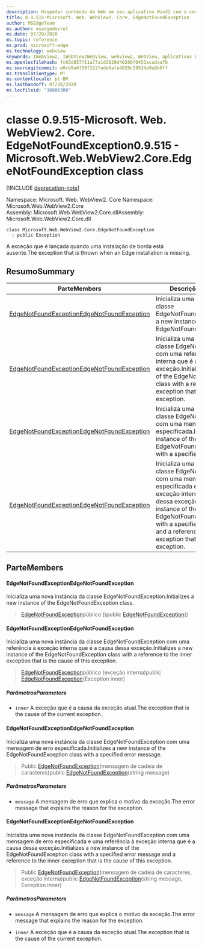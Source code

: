 ```yaml
---
description: Hospedar conteúdo da Web em seu aplicativo Win32 com o controle WebView2 do Microsoft Edge
title: 0.9.515-Microsoft. Web. WebView2. Core. EdgeNotFoundException
author: MSEdgeTeam
ms.author: msedgedevrel
ms.date: 07/20/2020
ms.topic: reference
ms.prod: microsoft-edge
ms.technology: webview
keywords: IWebView2, IWebView2WebView, webview2, WebView, aplicativos Win32, Win32, Edge, ICoreWebView2, ICoreWebView2Controller, controle do navegador, HTML Edge
ms.openlocfilehash: fc65d857f11a77a1d3629d40266f0453acadaa7b
ms.sourcegitcommit: e0cb9e6f59f222fade6afa4829c59524a9a9b9ff
ms.translationtype: MT
ms.contentlocale: pt-BR
ms.lasthandoff: 07/20/2020
ms.locfileid: "10886308"
---
```

# <span data-ttu-id="e2df2-104">classe 0.9.515-Microsoft. Web. WebView2. Core. EdgeNotFoundException</span><span class="sxs-lookup"><span data-stu-id="e2df2-104">0.9.515 - Microsoft.Web.WebView2.Core.EdgeNotFoundException class</span></span> 

[!INCLUDE [deprecation-note](../../includes/deprecation-note.md)]

<span data-ttu-id="e2df2-105">Namespace: Microsoft. Web. WebView2. Core </span><span class="sxs-lookup"><span data-stu-id="e2df2-105">Namespace: Microsoft.Web.WebView2.Core</span></span>\
<span data-ttu-id="e2df2-106">Assembly: Microsoft.Web.WebView2.Core.dll</span><span class="sxs-lookup"><span data-stu-id="e2df2-106">Assembly: Microsoft.Web.WebView2.Core.dll</span></span>

```
class Microsoft.Web.WebView2.Core.EdgeNotFoundException
  : public Exception
```

<span data-ttu-id="e2df2-107">A exceção que é lançada quando uma instalação de borda está ausente.</span><span class="sxs-lookup"><span data-stu-id="e2df2-107">The exception that is thrown when an Edge installation is missing.</span></span>

## <span data-ttu-id="e2df2-108">Resumo</span><span class="sxs-lookup"><span data-stu-id="e2df2-108">Summary</span></span>

 <span data-ttu-id="e2df2-109">Parte</span><span class="sxs-lookup"><span data-stu-id="e2df2-109">Members</span></span>                        | <span data-ttu-id="e2df2-110">Descrições</span><span class="sxs-lookup"><span data-stu-id="e2df2-110">Descriptions</span></span>
--------------------------------|---------------------------------------------
[<span data-ttu-id="e2df2-111">EdgeNotFoundException</span><span class="sxs-lookup"><span data-stu-id="e2df2-111">EdgeNotFoundException</span></span>](#edgenotfoundexception) | <span data-ttu-id="e2df2-112">Inicializa uma nova instância da classe EdgeNotFoundException.</span><span class="sxs-lookup"><span data-stu-id="e2df2-112">Initializes a new instance of the EdgeNotFoundException class.</span></span>
[<span data-ttu-id="e2df2-113">EdgeNotFoundException</span><span class="sxs-lookup"><span data-stu-id="e2df2-113">EdgeNotFoundException</span></span>](#edgenotfoundexception) | <span data-ttu-id="e2df2-114">Inicializa uma nova instância da classe EdgeNotFoundException com uma referência à exceção interna que é a causa dessa exceção.</span><span class="sxs-lookup"><span data-stu-id="e2df2-114">Initializes a new instance of the EdgeNotFoundException class with a reference to the inner exception that is the cause of this exception.</span></span>
[<span data-ttu-id="e2df2-115">EdgeNotFoundException</span><span class="sxs-lookup"><span data-stu-id="e2df2-115">EdgeNotFoundException</span></span>](#edgenotfoundexception) | <span data-ttu-id="e2df2-116">Inicializa uma nova instância da classe EdgeNotFoundException com uma mensagem de erro especificada.</span><span class="sxs-lookup"><span data-stu-id="e2df2-116">Initializes a new instance of the EdgeNotFoundException class with a specified error message.</span></span>
[<span data-ttu-id="e2df2-117">EdgeNotFoundException</span><span class="sxs-lookup"><span data-stu-id="e2df2-117">EdgeNotFoundException</span></span>](#edgenotfoundexception) | <span data-ttu-id="e2df2-118">Inicializa uma nova instância da classe EdgeNotFoundException com uma mensagem de erro especificada e uma referência à exceção interna que é a causa dessa exceção.</span><span class="sxs-lookup"><span data-stu-id="e2df2-118">Initializes a new instance of the EdgeNotFoundException class with a specified error message and a reference to the inner exception that is the cause of this exception.</span></span>

## <span data-ttu-id="e2df2-119">Parte</span><span class="sxs-lookup"><span data-stu-id="e2df2-119">Members</span></span>

#### <span data-ttu-id="e2df2-120">EdgeNotFoundException</span><span class="sxs-lookup"><span data-stu-id="e2df2-120">EdgeNotFoundException</span></span> 

<span data-ttu-id="e2df2-121">Inicializa uma nova instância da classe EdgeNotFoundException.</span><span class="sxs-lookup"><span data-stu-id="e2df2-121">Initializes a new instance of the EdgeNotFoundException class.</span></span>

> <span data-ttu-id="e2df2-122">[EdgeNotFoundException](#edgenotfoundexception)público ()</span><span class="sxs-lookup"><span data-stu-id="e2df2-122">public [EdgeNotFoundException](#edgenotfoundexception)()</span></span>

#### <span data-ttu-id="e2df2-123">EdgeNotFoundException</span><span class="sxs-lookup"><span data-stu-id="e2df2-123">EdgeNotFoundException</span></span> 

<span data-ttu-id="e2df2-124">Inicializa uma nova instância da classe EdgeNotFoundException com uma referência à exceção interna que é a causa dessa exceção.</span><span class="sxs-lookup"><span data-stu-id="e2df2-124">Initializes a new instance of the EdgeNotFoundException class with a reference to the inner exception that is the cause of this exception.</span></span>

> <span data-ttu-id="e2df2-125">[EdgeNotFoundException](#edgenotfoundexception)público (exceção interna)</span><span class="sxs-lookup"><span data-stu-id="e2df2-125">public [EdgeNotFoundException](#edgenotfoundexception)(Exception inner)</span></span>

##### <span data-ttu-id="e2df2-126">Parâmetros</span><span class="sxs-lookup"><span data-stu-id="e2df2-126">Parameters</span></span>
* `inner` <span data-ttu-id="e2df2-127">A exceção que é a causa da exceção atual.</span><span class="sxs-lookup"><span data-stu-id="e2df2-127">The exception that is the cause of the current exception.</span></span>

#### <span data-ttu-id="e2df2-128">EdgeNotFoundException</span><span class="sxs-lookup"><span data-stu-id="e2df2-128">EdgeNotFoundException</span></span> 

<span data-ttu-id="e2df2-129">Inicializa uma nova instância da classe EdgeNotFoundException com uma mensagem de erro especificada.</span><span class="sxs-lookup"><span data-stu-id="e2df2-129">Initializes a new instance of the EdgeNotFoundException class with a specified error message.</span></span>

> <span data-ttu-id="e2df2-130">Public [EdgeNotFoundException](#edgenotfoundexception)(mensagem de cadeia de caracteres)</span><span class="sxs-lookup"><span data-stu-id="e2df2-130">public [EdgeNotFoundException](#edgenotfoundexception)(string message)</span></span>

##### <span data-ttu-id="e2df2-131">Parâmetros</span><span class="sxs-lookup"><span data-stu-id="e2df2-131">Parameters</span></span>
* `message` <span data-ttu-id="e2df2-132">A mensagem de erro que explica o motivo da exceção.</span><span class="sxs-lookup"><span data-stu-id="e2df2-132">The error message that explains the reason for the exception.</span></span>

#### <span data-ttu-id="e2df2-133">EdgeNotFoundException</span><span class="sxs-lookup"><span data-stu-id="e2df2-133">EdgeNotFoundException</span></span> 

<span data-ttu-id="e2df2-134">Inicializa uma nova instância da classe EdgeNotFoundException com uma mensagem de erro especificada e uma referência à exceção interna que é a causa dessa exceção.</span><span class="sxs-lookup"><span data-stu-id="e2df2-134">Initializes a new instance of the EdgeNotFoundException class with a specified error message and a reference to the inner exception that is the cause of this exception.</span></span>

> <span data-ttu-id="e2df2-135">Public [EdgeNotFoundException](#edgenotfoundexception)(mensagem de cadeia de caracteres, exceção interna)</span><span class="sxs-lookup"><span data-stu-id="e2df2-135">public [EdgeNotFoundException](#edgenotfoundexception)(string message, Exception inner)</span></span>

##### <span data-ttu-id="e2df2-136">Parâmetros</span><span class="sxs-lookup"><span data-stu-id="e2df2-136">Parameters</span></span>
* `message` <span data-ttu-id="e2df2-137">A mensagem de erro que explica o motivo da exceção.</span><span class="sxs-lookup"><span data-stu-id="e2df2-137">The error message that explains the reason for the exception.</span></span> 

* `inner` <span data-ttu-id="e2df2-138">A exceção que é a causa da exceção atual.</span><span class="sxs-lookup"><span data-stu-id="e2df2-138">The exception that is the cause of the current exception.</span></span>

